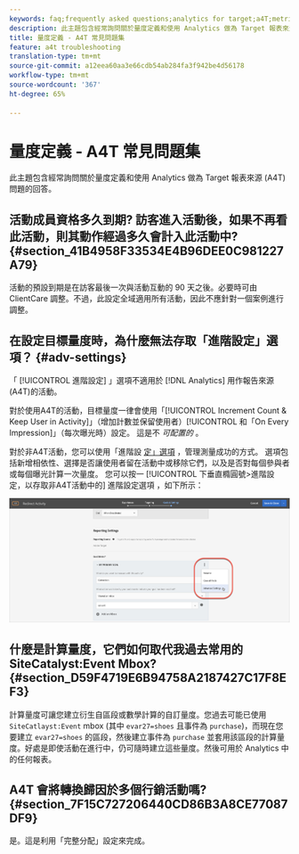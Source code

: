 ```yaml
---
keywords: faq;frequently asked questions;analytics for target;a4T;metric;metric definitions
description: 此主題包含經常詢問關於量度定義和使用 Analytics 做為 Target 報表來源 (A4T) 問題的回答。
title: 量度定義 - A4T 常見問題集
feature: a4t troubleshooting
translation-type: tm+mt
source-git-commit: a12eea60aa3e66cdb54ab284fa3f942be4d56178
workflow-type: tm+mt
source-wordcount: '367'
ht-degree: 65%

---
```



# 量度定義 - A4T 常見問題集

此主題包含經常詢問關於量度定義和使用 Analytics 做為 Target 報表來源 (A4T) 問題的回答。

## 活動成員資格多久到期? 訪客進入活動後，如果不再看此活動，則其動作經過多久會計入此活動中? {#section_41B4958F33534E4B96DEE0C981227A79}

活動的預設到期是在訪客最後一次與活動互動的 90 天之後。必要時可由 ClientCare 調整。不過，此設定全域適用所有活動，因此不應針對一個案例進行調整。

## 在設定目標量度時，為什麼無法存取「進階設定」選項？ {#adv-settings}

「 [!UICONTROL 進階設定] 」選項不適用於 [!DNL Analytics] 用作報告來源(A4T)的活動。

對於使用A4T的活動，目標量度一律會使用「[!UICONTROL Increment Count &amp; Keep User in Activity]」（增加計數並保留使用者）[!UICONTROL 和「On Every Impression]」（每次曝光時）設定。 這是不 *可配置的* 。

對於非A4T活動，您可以使用「進階設 [定」選項](/help/c-activities/r-success-metrics/success-metrics.md#section_7CE95A2FA8F5438E936C365A6D43BC5B) ，管理測量成功的方式。 選項包括新增相依性、選擇是否讓使用者留在活動中或移除它們，以及是否對每個參與者或每個曝光計算一次量度。 您可以按一 [!UICONTROL 下垂直橢圓號>進階設定，以存取非A4T活動中的] 進階設定選項 ，如下所示：

![進階設定](/help/c-activities/r-success-metrics/assets/advanced-settings.png)

## 什麼是計算量度，它們如何取代我過去常用的 SiteCatalyst:Event Mbox? {#section_D59F4719E6B94758A2187427C17F8EF3}

計算量度可讓您建立衍生自區段或數學計算的自訂量度。您過去可能已使用 `SiteCatlayst:Event` mbox (其中 `evar27=shoes` 且事件為 `purchase`)，而現在您要建立 `evar27=shoes` 的區段，然後建立事件為 `purchase` 並套用該區段的計算量度。好處是即使活動在進行中，仍可隨時建立這些量度。然後可用於 Analytics 中的任何報表。

## A4T 會將轉換歸因於多個行銷活動嗎? {#section_7F15C727206440CD86B3A8CE77087DF9}

是。這是利用「完整分配」設定來完成。
